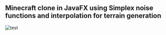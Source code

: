 ## Minecraft clone in JavaFX using Simplex noise functions and interpolation for terrain generation
![test](https://i.imgur.com/ZrYXGit.gif)